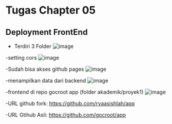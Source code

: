 # Tugas Chapter 05
## Deployment FrontEnd

- Terdiri 3 Folder 
![image](https://github.com/bukped/ws/assets/110888655/5d67f0a9-6e10-4016-921f-3090e4387391)

-setting cors
![image](https://github.com/bukped/ws/assets/110888655/2ddd9696-e022-4919-af7a-d5f92187bece)

-Sudah bisa akses github pages
![image](https://github.com/bukped/ws/assets/110888655/872913f7-0bae-41f9-86e2-fda1d90c20ea)

-menampilkan data dari backend
![image](https://github.com/bukped/ws/assets/110888655/95db175a-15ba-48cc-8666-a222446bf286)

-frontend di repo gocroot app (folder akademik/proyek1)
![image](https://github.com/bukped/ws/assets/110888655/b7fbf323-a486-46bb-a9c3-064b56f566f6)

-URL github fork: https://github.com/ryaasishlah/app

-URL Gtihub Asli: https://github.com/gocroot/app